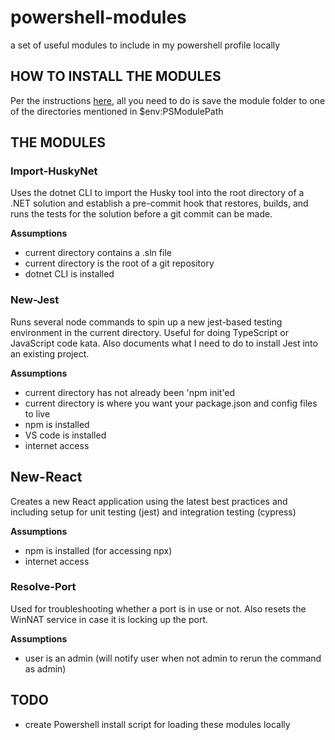 # powershell-modules

a set of useful modules to include in my powershell profile locally

## HOW TO INSTALL THE MODULES

Per the instructions [here](https://learn.microsoft.com/en-us/powershell/scripting/developer/module/how-to-write-a-powershell-script-module?view=powershell-7.3), all you need to do is save the module folder to one of the directories mentioned in $env:PSModulePath

## THE MODULES

### Import-HuskyNet

Uses the dotnet CLI to import the Husky tool into the root directory of a .NET solution and establish a pre-commit hook that restores, builds, and runs the tests for the solution before a git commit can be made.

**Assumptions**

- current directory contains a .sln file
- current directory is the root of a git repository
- dotnet CLI is installed

### New-Jest

Runs several node commands to spin up a new jest-based testing environment in the current directory. Useful for doing TypeScript or JavaScript code kata. Also documents what I need to do to install Jest into an existing project.

**Assumptions**

- current directory has not already been 'npm init'ed
- current directory is where you want your package.json and config files to live
- npm is installed
- VS code is installed
- internet access

## New-React

Creates a new React application using the latest best practices and including setup for unit testing (jest) and integration testing (cypress)

**Assumptions**

- npm is installed (for accessing npx)
- internet access

### Resolve-Port

Used for troubleshooting whether a port is in use or not. Also resets the WinNAT service in case it is locking up the port.

**Assumptions**

- user is an admin (will notify user when not admin to rerun the command as admin)

## TODO

- create Powershell install script for loading these modules locally
